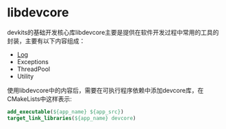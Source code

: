 # libdevcore

devkits的基础开发核心库libdevcore主要是提供在软件开发过程中常用的工具的封装，主要有以下内容组成：

- [Log](./log.md)
- Exceptions
- ThreadPool
- Utility

使用libdevcore中的内容后，需要在可执行程序依赖中添加devcore库，在CMakeLists中这样表示:

```cmake
add_executable(${app_name} ${app_src})
target_link_libraries(${app_name} devcore)
```

